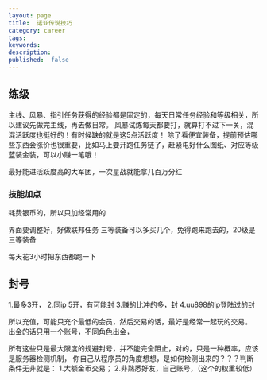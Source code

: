 ```yaml
---
layout: page
title:  诺亚传说技巧
category: career
tags:
keywords:
description:
published:  false
---
```


## 练级
主线、风暴、指引任务获得的经验都是固定的，每天日常任务经验和等级相关，所以建议先做完主线，再去做日常。
风暴试炼每天都要打，就算打不过下一关，混混活跃度也挺好的！有时候缺的就是这5点活跃度！
除了看便宜装备，提前预估哪些东西会涨价也很重要，比如马上要开跑任务链了，赶紧屯好什么图纸、对应等级蓝装金装，可以小赚一笔哦！

最好能进活跃度高的大军团，一次星战就能拿几百万分红
### 技能加点
耗费银币的，所以只加经常用的

界面要调整好，好做联邦任务
三等装备可以多买几个，免得跑来跑去的，20级是三等装备

每天花3小时把东西都跑一下

## 封号
1.最多3开，
2.同ip 5开，有可能封
3.赚的比冲的多，封
4.uu898的ip登陆过的封

所以充值，可能只充个最低的会员，然后交易的话，最好是经常一起玩的交易。
出金的话只用一个账号，不同角色出金，


所有这些只是最大限度的规避封号，并不能完全阻止，对的，只是一种概率，应该是服务器检测机制，
你自己从程序员的角度想想，是如何检测出来的？？？判断条件无非就是：
1.大额金币交易；
2.非熟悉好友，自己账号，（这个的权重较低）





























